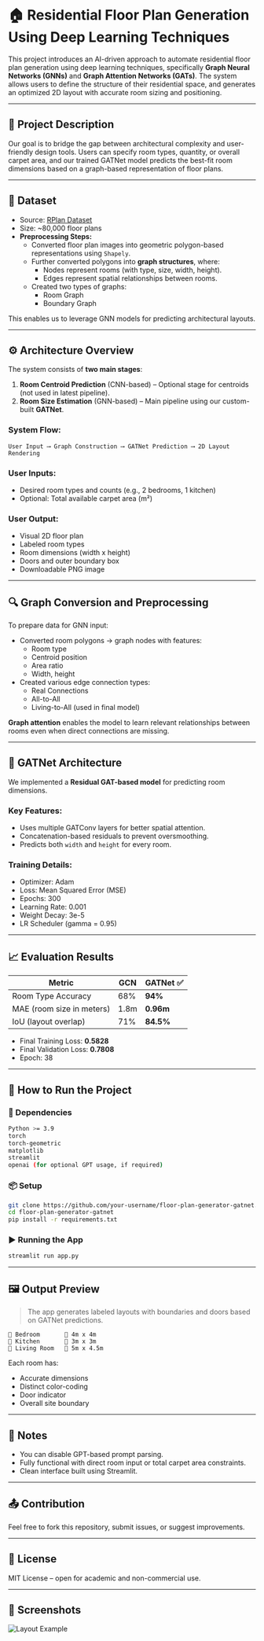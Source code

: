 
# 🏠 Residential Floor Plan Generation Using Deep Learning Techniques

This project introduces an AI-driven approach to automate residential floor plan generation using deep learning techniques, specifically **Graph Neural Networks (GNNs)** and **Graph Attention Networks (GATs)**. The system allows users to define the structure of their residential space, and generates an optimized 2D layout with accurate room sizing and positioning.

---

## 📘 Project Description

Our goal is to bridge the gap between architectural complexity and user-friendly design tools. Users can specify room types, quantity, or overall carpet area, and our trained GATNet model predicts the best-fit room dimensions based on a graph-based representation of floor plans.

---

## 📁 Dataset

- Source: [RPlan Dataset](http://staff.ustc.edu.cn/~fuxm/projects/DeepLayout/index.html)  
- Size: ~80,000 floor plans
- **Preprocessing Steps:**
  - Converted floor plan images into geometric polygon-based representations using `Shapely`.
  - Further converted polygons into **graph structures**, where:
    - Nodes represent rooms (with type, size, width, height).
    - Edges represent spatial relationships between rooms.
  - Created two types of graphs:
    - Room Graph
    - Boundary Graph

This enables us to leverage GNN models for predicting architectural layouts.

---

## ⚙️ Architecture Overview

The system consists of **two main stages**:

1. **Room Centroid Prediction** (CNN-based) – Optional stage for centroids (not used in latest pipeline).
2. **Room Size Estimation** (GNN-based) – Main pipeline using our custom-built **GATNet**.

### System Flow:

```
User Input ⟶ Graph Construction ⟶ GATNet Prediction ⟶ 2D Layout Rendering
```

### User Inputs:

- Desired room types and counts (e.g., 2 bedrooms, 1 kitchen)
- Optional: Total available carpet area (m²)

### User Output:

- Visual 2D floor plan
- Labeled room types
- Room dimensions (width x height)
- Doors and outer boundary box
- Downloadable PNG image

---

## 🔍 Graph Conversion and Preprocessing

To prepare data for GNN input:

- Converted room polygons → graph nodes with features:
  - Room type
  - Centroid position
  - Area ratio
  - Width, height
- Created various edge connection types:
  - Real Connections
  - All-to-All
  - Living-to-All (used in final model)

**Graph attention** enables the model to learn relevant relationships between rooms even when direct connections are missing.

---

## 🧠 GATNet Architecture

We implemented a **Residual GAT-based model** for predicting room dimensions.

### Key Features:
- Uses multiple GATConv layers for better spatial attention.
- Concatenation-based residuals to prevent oversmoothing.
- Predicts both `width` and `height` for every room.

### Training Details:
- Optimizer: Adam
- Loss: Mean Squared Error (MSE)
- Epochs: 300
- Learning Rate: 0.001
- Weight Decay: 3e-5
- LR Scheduler (gamma = 0.95)

---

## 📈 Evaluation Results

| Metric                  | GCN      | GATNet ✅  |
|-------------------------|----------|------------|
| Room Type Accuracy      | 68%      | **94%**    |
| MAE (room size in meters) | 1.8m     | **0.96m**  |
| IoU (layout overlap)    | 71%      | **84.5%**  |

- Final Training Loss: **0.5828**
- Final Validation Loss: **0.7808**
- Epoch: 38

---

## 🧪 How to Run the Project

### 🧱 Dependencies

```bash
Python >= 3.9
torch
torch-geometric
matplotlib
streamlit
openai (for optional GPT usage, if required)
```

### 📦 Setup

```bash
git clone https://github.com/your-username/floor-plan-generator-gatnet.git
cd floor-plan-generator-gatnet
pip install -r requirements.txt
```

### ▶️ Running the App

```bash
streamlit run app.py
```

---

## 🖼️ Output Preview

> The app generates labeled layouts with boundaries and doors based on GATNet predictions.

```
📍 Bedroom       📏 4m x 4m
📍 Kitchen       📏 3m x 3m
📍 Living Room   📏 5m x 4.5m
```

Each room has:
- Accurate dimensions
- Distinct color-coding
- Door indicator
- Overall site boundary

---

## 📌 Notes

- You can disable GPT-based prompt parsing.
- Fully functional with direct room input or total carpet area constraints.
- Clean interface built using Streamlit.

---

## 📤 Contribution

Feel free to fork this repository, submit issues, or suggest improvements.

---

## 📝 License

MIT License – open for academic and non-commercial use.

---

## 📸 Screenshots

![Layout Example](./layouts/sample_layout.png)

